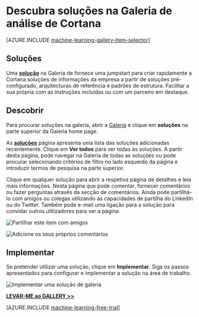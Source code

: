 <properties
    pageTitle="Galeria de informações da empresa Cortana soluções | Microsoft Azure"
    description="Descubra as soluções na Galeria de análise de Cortana."
    services="machine-learning"
    documentationCenter=""
    authors="garyericson"
    manager="jhubbard"
    editor="cgronlun"/>

<tags
    ms.service="machine-learning"
    ms.workload="data-services"
    ms.tgt_pltfrm="na"
    ms.devlang="na"
    ms.topic="article"
    ms.date="10/13/2016"
    ms.author="roopalik;garye"/>


# <a name="discover-solutions-in-the-cortana-intelligence-gallery"></a>Descubra soluções na Galeria de análise de Cortana

[AZURE.INCLUDE [machine-learning-gallery-item-selector](../../includes/machine-learning-gallery-item-selector.md)]

## <a name="solutions"></a>Soluções

Uma **[solução](https://gallery.cortanaintelligence.com/solutions)** na Galeria de fornece uma jumpstart para criar rapidamente a Cortana soluções de informações da empresa a partir de soluções pré-configurado, arquitecturas de referência e padrões de estrutura.
Facilitar a sua própria com as instruções incluídas ou com um parceiro em destaque.  


## <a name="discover"></a>Descobrir

  Para procurar soluções na galeria, abrir a [Galeria](http://gallery.cortanaintelligence.com) e clique em **soluções** 
 na parte superior da Galeria home page.

 As **[soluções](https://gallery.cortanaintelligence.com/solutions)** 
 página apresenta uma lista das soluções adicionadas recentemente.
Clique em **Ver todos** para ver todas as soluções.
A partir desta página, pode navegar na Galeria de todas as soluções ou pode procurar selecionando critérios de filtro no lado esquerdo da página e introduzir termos de pesquisa na parte superior.

 Clique em qualquer solução para abrir a respetiva página de detalhes e leia mais informações. Nesta página que pode comentar, fornecer comentários ou fazer perguntas através da secção de comentários. Ainda pode partilhá-lo com amigos ou colegas utilizando as capacidades de partilha do LinkedIn ou do Twitter. Também pode e-mail uma ligação para a solução para convidar outros utilizadores para ver a página.

![Partilhar este item com amigos](media\machine-learning-gallery-how-to-use-contribute-publish\share-links.png)

![Adicione os seus próprios comentários](media\machine-learning-gallery-how-to-use-contribute-publish\comments.png)

## <a name="deploy"></a>Implementar

Se pretender utilizar uma solução, clique em **Implementar**. Siga os passos apresentados para configurar e implementar a solução na área de trabalho.

![Implementar uma solução de galeria](media\machine-learning-gallery-solutions\deploy-solution.png)



**[LEVAR-ME ao GALLERY >>](http://gallery.cortanaintelligence.com)**

[AZURE.INCLUDE [machine-learning-free-trial](../../includes/machine-learning-free-trial.md)]
